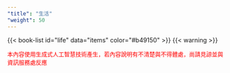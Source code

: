 ```yaml
---
"title": "生活"
"weight": 50
---
```


{{< book-list id="life" data="items" color="#b49150" >}}
{{< warning >}}
<p>
   <font color="red" size="2pt">本內容使用生成式人工智慧技術產生，若內容說明有不清楚與不得體處，尚請見諒並與資訊服務處反應</font>
</p>
